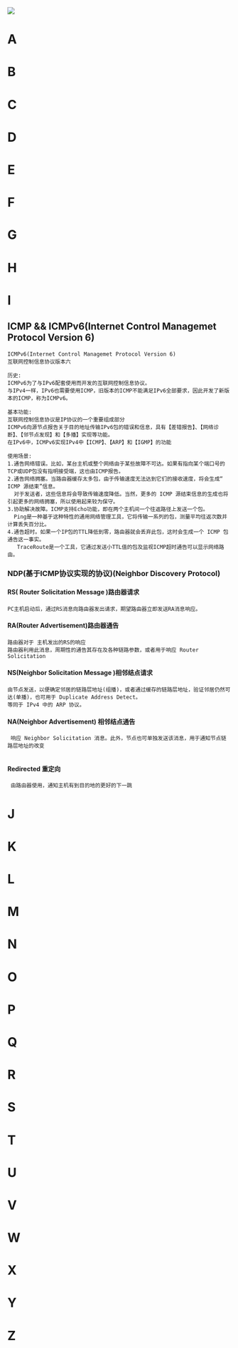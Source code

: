 <a href="https://zh.wikipedia.org/wiki/TCP/IP%E5%8D%8F%E8%AE%AE%E6%97%8F"><img src="//../zimage/wireless/protocol/01_protocol_jihe/protocol_1.jpg"/></a>


# A
# B
# C
# D
# E
# F
# G
# H
# I

## ICMP && ICMPv6(Internet Control Managemet Protocol Version 6)
```
ICMPv6(Internet Control Managemet Protocol Version 6)
互联网控制信息协议版本六

历史:
ICMPv6为了与IPv6配套使用而开发的互联网控制信息协议。
与IPv4一样，IPv6也需要使用ICMP，旧版本的ICMP不能满足IPv6全部要求，因此开发了新版本的ICMP，称为ICMPv6。

基本功能:
互联网控制信息协议是IP协议的一个重要组成部分
ICMPv6向源节点报告关于目的地址传输IPv6包的错误和信息，具有【差错报告】、【网络诊断】、【邻节点发现】和【多播】实现等功能。
在IPv6中，ICMPv6实现IPv4中【ICMP】、【ARP】和【IGMP】的功能

使用场景:
1.通告网络错误。比如，某台主机或整个网络由于某些故障不可达。如果有指向某个端口号的TCP或UDP包没有指明接受端，这也由ICMP报告。
2.通告网络拥塞。当路由器缓存太多包，由于传输速度无法达到它们的接收速度，将会生成“ ICMP 源结束”信息。
  对于发送者，这些信息将会导致传输速度降低。当然，更多的 ICMP 源结束信息的生成也将引起更多的网络拥塞，所以使用起来较为保守。
3.协助解决故障。ICMP支持Echo功能，即在两个主机间一个往返路径上发送一个包。
  Ping是一种基于这种特性的通用网络管理工具，它将传输一系列的包，测量平均往返次数并计算丢失百分比。
4.通告超时。如果一个IP包的TTL降低到零，路由器就会丢弃此包，这时会生成一个 ICMP 包通告这一事实。
   TraceRoute是一个工具，它通过发送小TTL值的包及监视ICMP超时通告可以显示网络路由。

```

### NDP(基于ICMP协议实现的协议)(Neighbor Discovery Protocol)

#### RS( Router Solicitation Message )路由器请求
```
PC主机启动后，通过RS消息向路由器发出请求，期望路由器立即发送RA消息响应。

```

#### RA(Router Advertisement)路由器通告
```
路由器对于 主机发出的RS的响应  
路由器利用此消息，周期性的通告其存在及各种链路参数，或者用于响应 Router Solicitation

```


#### NS(Neighbor Solicitation Message )相邻结点请求
```
由节点发送，以便确定邻居的链路层地址(组播)，或者通过缓存的链路层地址，验证邻居仍然可达(单播)，也可用于 Duplicate Address Detect。
等同于 IPv4 中的 ARP 协议。

```

#### NA(Neighbor Advertisement) 相邻结点通告
```
 响应 Neighbor Solicitation 消息。此外，节点也可单独发送该消息，用于通知节点链路层地址的改变


```

#### Redirected 重定向
```
 由路由器使用，通知主机有到目的地的更好的下一跳

```
# J
# K
# L
# M
# N
# O
# P
# Q
# R
# S
# T
# U
# V
# W
# X
# Y
# Z
